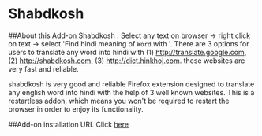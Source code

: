 # Shabdkosh


##About this Add-on
Shabdkosh : Select any text on browser -> right click on text -> select 'Find hindi meaning of `Word` with '. There are 3 options for users to translate any word into hindi with (1) http://translate.google.com, (2) http://shabdkosh.com, (3) http://dict.hinkhoj.com. these websites are very fast and reliable.

shabdkosh is very good and reliable Firefox extension designed to translate any english word into hindi with the help of 3 well known websites.
This is a restartless addon, which means you won't be required to restart the browser in order to enjoy its functionality.

##Add-on installation URL
Click [here](https://github.com/username/repoName/somePathTo/myExampleCode)

